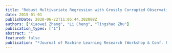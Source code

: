 ```yaml
---
title: "Robust Multivariate Regression with Grossly Corrupted Observations and Its Application to Personality Prediction"
date: 2015-01-01
publishDate: 2020-06-22T11:05:44.302008Z
authors: ["Xiaowei Zhang", "Li Cheng", "Tingshao Zhu"]
publication_types: ["1"]
abstract: ""
featured: false
publication: "*Journal of Machine Learning Research (Workshop & Conf. Proceedings)/ACML*"
---
```


